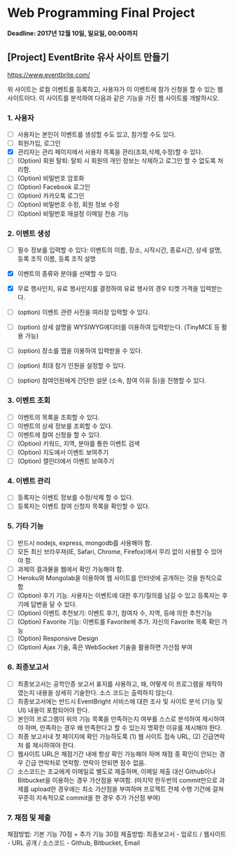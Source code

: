 # Web Programming Final Project
**Deadline: 2017년 12월 10일, 일요일, 00:00까지**

## [Project] EventBrite 유사 사이트 만들기
https://www.eventbrite.com/

위 사이트는 로컬 이벤트를 등록하고, 사용자가 이 이벤트에 참가 신청을 할 수 있는 웹사이트이다. 이 사이트를 분석하여 다음과 같은 기능을 가진 웹 사이트를 개발하시오.

### 1. 사용자
- [ ] 사용자는 본인이 이벤트를 생성할 수도 있고, 참가할 수도 있다.
- [ ] 회원가입, 로그인
- [x] 관리자는 관리 페이지에서 사용자 목록을 관리(조회,삭제,수정)할 수 있다.
- [ ] (Option) 회원 탈퇴: 탈퇴 시 회원의 개인 정보는 삭제하고 로그인 할 수 없도록 처리함.
- [ ] (Option) 비밀번호 암호화
- [ ] (Option) Facebook 로그인 
- [ ] (Option) 카카오톡 로그인
- [ ] (Option) 비밀번호 수정, 회원 정보 수정
- [ ] (Option) 비밀번호 재설정 이메일 전송 기능

### 2. 이벤트 생성
- [ ] 필수 정보를 입력할 수 있다: 이벤트의 이름, 장소, 시작시간, 종료시간, 상세 설명, 등록 조직 이름, 등록 조직 설명
- [x] 이벤트의 종류와 분야를 선택할 수 있다.
- [x] 무료 행사인지, 유료 행사인지를 결정하여 유료 행사의 경우 티켓 가격을 입력받는다.
- [ ] (option) 이벤트 관련 사진을 여러장 입력할 수 있다.
- [ ] (option) 상세 설명을 WYSIWYG에디터를 이용하여 입력받는다. (TinyMCE 등 활용 가능)
- [ ] (option) 장소를 맵을 이용하여 입력받을 수 있다.
- [ ] (option) 최대 참가 인원을 설정할 수 있다.
- [ ] (option) 참여인원에게 간단한 설문 (소속, 참여 이유 등)을 진행할 수 있다.


### 3. 이벤트 조회

- [ ] 이벤트의 목록을 조회할 수 있다.
- [ ] 이벤트의 상세 정보를 조회할 수 있다.
- [ ] 이벤트에 참여 신청을 할 수 있다. 
- [ ] (Option) 키워드, 지역, 분야를 통한 이벤트 검색
- [ ] (Option) 지도에서 이벤트 보여주기
- [ ] (Option) 캘린더에서 이벤트 보여주기

### 4. 이벤트 관리

- [ ] 등록자는 이벤트 정보를 수정/삭제 할 수 있다.
- [ ] 등록자는 이벤트 참여 신청자 목록을 확인할 수 있다.

### 5. 기타 기능

- [ ] 반드시 nodejs, express, mongodb를 사용해야 함.
- [ ] 모든 최신 브라우져(IE, Safari, Chrome, Firefox)에서 무리 없이 사용할 수 있어야 함.
- [ ] 과제의 결과물을 웹에서 확인 가능해야 함.
- [ ] Heroku와 Mongolab을 이용하여 웹 사이트를 인터넷에 공개하는 것을 원칙으로 함
- [ ] (Option) 후기 기능. 사용자는 이벤트에 대한 후기/질의를 남길 수 있고 등록자는 후기에 답변을 달 수 있다.
- [ ] (Option) 이벤트 추천보기: 이벤트 후기, 참여자 수, 지역, 등에 의한 추천기능
- [ ] (Option) Favorite 기능: 이벤트를 Favorite에 추가. 자신의 Favorite 목록 확인 가능
- [ ] (Option) Responsive Design
- [ ] (Option) Ajax 기술, 혹은 WebSocket 기술을 활용하면 가산점 부여 

### 6. 최종보고서
- [ ] 최종보고서는 공학인증 보고서 표지를 사용하고, 왜, 어떻게 이 프로그램을 제작하였는지 내용을 상세히 기술한다. 소스 코드는 출력하지 않는다. 
- [ ] 최종보고서에는 반드시 EventBright 서비스에 대한 조사 및 사이트 분석 (기능 및 UI) 내용이 포함되어야 한다.
- [ ] 본인의 프로그램이 위의 기능 목록을 만족하는지 여부를 스스로 분석하여 제시하여야 하며, 만족하는 경우 왜 만족한다고 할 수 있는지 명확한 이유를 제시해야 한다.
- [ ] 최종 보고서내 첫 페이지에 확인 가능하도록 (1) 웹 사이트 접속 URL, (2) 긴급연락처 를 제시하여야 한다.
- [ ] 웹사이트 URL은 채점기간 내에 항상 확인 가능해야 하며 채점 중 확인이 안되는 경우 긴급 연락처로 연락함. 연락이 안되면 점수 없음.
- [ ] 소스코드는 조교에게 이메일로 별도로 제출하며, 이메일 제출 대신 Github이나 Bitbucket을 이용하는 경우 가산점을 부여함. (마지막 한두번의 commit만으로 과제를 upload한 경우에는 최소 가산점을 부여하며 프로젝트 전체 수행 기간에 걸쳐 꾸준히 지속적으로 commit을 한 경우 추가 가산점 부여)

### 7. 채점 및 제출
채점방법: 기본 기능 70점 + 추가 기능 30점 
제출방법: 최종보고서 - 업로드 / 웹사이트 - URL 공개 / 소스코드 - Github, Bitbucket, Email


